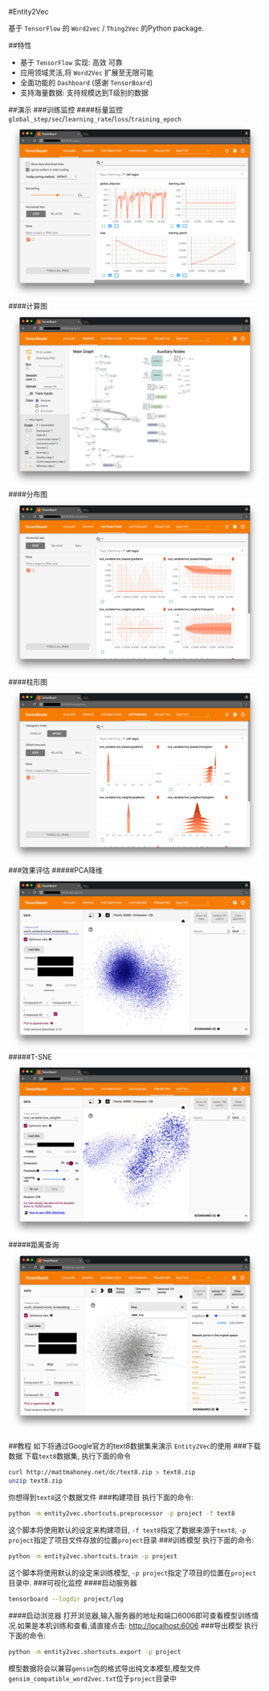 #Entity2Vec

基于 `TensorFlow` 的 `Word2vec` / `Thing2Vec` 的Python package.

##特性
* 基于 `TensorFlow` 实现: 高效 可靠
* 应用领域灵活,将 `Word2Vec` 扩展至无限可能
* 全面功能的 `Dashboard` (感谢 `TensorBoard`)
* 支持海量数据: 支持规模达到T级别的数据

##演示
###训练监控
####标量监控
`global_step/sec`/`learning_rate`/`loss`/`training_epoch`
![scalars](.images/scalars.png)
####计算图
![graphs](.images/graphs.png)
####分布图
![distributions](.images/distributions.png)
####柱形图
![histograms](.images/histograms.png)
###效果评估
#####PCA降维
![pca](.images/pca.png)
#####T-SNE
![sne](.images/t-sne.png)
#####距离查询
![distance](.images/distance.png)

##教程
如下将通过Google官方的text8数据集来演示 `Entity2Vec`的使用
###下载数据
下载`text8`数据集, 执行下面的命令
```bash
curl http://mattmahoney.net/dc/text8.zip > text8.zip
unzip text8.zip
```
你想得到`text8`这个数据文件
###构建项目
执行下面的命令:
```bash
python -m entity2vec.shortcuts.preprocessor -p project -f text8
```
这个脚本将使用默认的设定来构建项目, `-f text8`指定了数据来源于`text8`, `-p project`指定了项目文件存放的位置`project`目录
###训练模型
执行下面的命令:
```bash
python -m entity2vec.shortcuts.train -p project
```
这个脚本将使用默认的设定来训练模型, `-p project`指定了项目的位置在`project`目录中.
###可视化监控
####启动服务器
```bash
tensorboard --logdir project/log
```
####启动浏览器
打开浏览器,输入服务器的地址和端口6006即可查看模型训练情况.如果是本机训练和查看,请直接点击: [http://localhost:6006](http://localhost:6006)
###导出模型
执行下面的命令:
```bash
python -m entity2vec.shortcuts.export -p project
```
模型数据将会以兼容`gensim`包的格式导出纯文本模型,模型文件`gensim_compatible_word2vec.txt`位于`project`目录中